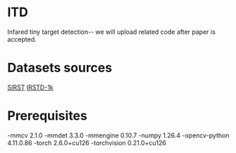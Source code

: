# ITD
Infared tiny target detection--
we will upload related code after paper is accepted.

# Datasets sources
[SIRST](https://github.com/YimianDai/sirst)
[IRSTD-1k](https://github.com/RuiZhang97/ISNet)

# Prerequisites
-mmcv	2.1.0
-mmdet	3.3.0
-mmengine	0.10.7
-numpy	1.26.4
-opencv-python	4.11.0.86
-torch	2.6.0+cu126
-torchvision	0.21.0+cu126
